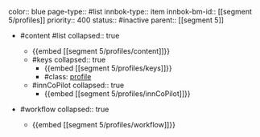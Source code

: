 color:: blue
page-type:: #list
innbok-type:: item
innbok-bm-id:: [[segment 5/profiles]]
priority:: 400
status:: #inactive
parent:: [[segment 5]]

- #content #list
  collapsed:: true
	- {{embed [[segment 5/profiles/content]]}}
  - #keys
    collapsed:: true
	  - {{embed [[segment 5/profiles/keys]]}}
	  - #class: [profile](https://go.innbok.com/#/page/innBoK%2Fclass%2Fprofile)
  - #innCoPilot
    collapsed:: true
	  - {{embed [[segment 5/profiles/innCoPilot]]}}

- #workflow
  collapsed:: true
	- {{embed [[segment 5/profiles/workflow]]}}
















